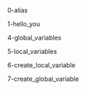 0-alias

1-hello_you

4-global_variables

5-local_variables

6-create_local_variable

7-create_global_variable
